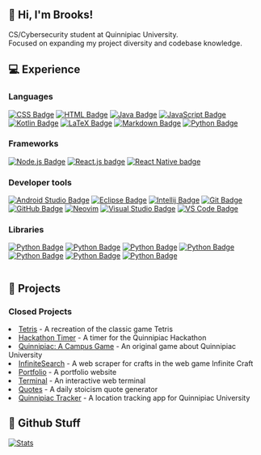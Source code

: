 ## 🚀 Hi, I'm Brooks!

CS/Cybersecurity student at Quinnipiac University.
<br/>Focused on expanding my project diversity and codebase knowledge.

## 💻 Experience

### Languages

[![CSS Badge](https://img.shields.io/badge/CSS-%231572B6.svg?style=flat&logo=css3&logoColor=white)](https://wikipedia.org/wiki/CSS)
[![HTML Badge](https://img.shields.io/badge/HTML-%23E34F26.svg?style=flat&logo=html5&logoColor=white)](https://wikipedia.org/wiki/HTML)
[![Java Badge](https://img.shields.io/badge/Java-3a75b0?style=flat&logo=java&logoColor=white)](https://www.java.com/en/download/help/whatis_java.html)
[![JavaScript Badge](https://img.shields.io/badge/JavaScript-F7DF1E?style=flat&logo=javascript&logoColor=black)](https://wikipedia.org/wiki/JavaScript)
[![Kotlin Badge](https://img.shields.io/badge/Kotlin-7f52ff?style=flat&logo=kotlin&logoColor=white)](https://kotlinlang.org/)
[![LaTeX Badge](https://img.shields.io/badge/LaTeX-008080?style=flat&logo=latex&logoColor=white)](https://www.latex-project.org/about/)
[![Markdown Badge](https://img.shields.io/badge/Markdown-000000?style=flat&logo=markdown&logoColor=white)](https://www.markdownguide.org/)
[![Python Badge](https://img.shields.io/badge/Python-3776AB?style=flat&logo=python&logoColor=white)](https://www.python.org/)

### Frameworks

[![Node.js Badge](https://img.shields.io/badge/Node.js-6DA55F?style=flat&logo=node.js&logoColor=white)](https://nodejs.org/)
[![React.js badge](https://img.shields.io/badge/React.js-20232A?style=flat&logo=react&logoColor=61DAFB)](https://react.dev/)
[![React Native badge](https://img.shields.io/badge/React%20Native-20232A?style=flat&logo=react&logoColor=61DAFB)](https://react.dev/)

### Developer tools

[![Android Studio Badge](https://img.shields.io/badge/Android%20Studio-3DDC84?style=flat&logo=android%20studio&logoColor=white)](https://developer.android.com/studio)
[![Eclipse Badge](https://img.shields.io/badge/Eclipse-2C2255?style=flat&logo=eclipse&logoColor=white)](https://www.eclipse.org/)
[![Intellij Badge](https://img.shields.io/badge/IntelliJ-000000?style=flat&logo=intellij%20idea&logoColor=white)](https://www.jetbrains.com/idea/)
[![Git Badge](https://img.shields.io/badge/Git-F05032?style=flat&logo=git&logoColor=white)](https://git-scm.com/)
[![GitHub Badge](https://img.shields.io/badge/GitHub-181717?style=flat&logo=github&logoColor=white)](https://github.com/)
[![Neovim](https://img.shields.io/badge/Neovim-%2357A143.svg?&style=flat&logo=neovim&logoColor=white)](https://neovim.io/)
[![Visual Studio Badge](https://img.shields.io/badge/Visual%20Studio-5C2D91?style=flat&logo=visual%20studio&logoColor=white)](https://dotnet.microsoft.com/en-us/languages/csharp)
[![VS Code Badge](https://img.shields.io/badge/VSCode-007ACC?style=flat&logo=visual%20studio%20code&logoColor=white)](https://dotnet.microsoft.com/en-us/languages/csharp)

### Libraries
[![Python Badge](https://img.shields.io/badge/BeautifulSoup-3776AB?style=flat&logo=python&logoColor=white)](https://pypi.org/project/beautifulsoup4/)
[![Python Badge](https://img.shields.io/badge/Selenium-3776AB?style=flat&logo=python&logoColor=white)](https://pypi.org/project/selenium/)
[![Python Badge](https://img.shields.io/badge/Requests-3776AB?style=flat&logo=python&logoColor=white)](https://pypi.org/project/requests/)
[![Python Badge](https://img.shields.io/badge/NumPy-3776AB?style=flat&logo=python&logoColor=white)](https://pypi.org/project/numpy/)
[![Python Badge](https://img.shields.io/badge/Matplotlib-3776AB?style=flat&logo=python&logoColor=white)](https://pypi.org/project/matplotlib/)
[![Python Badge](https://img.shields.io/badge/Pandas-3776AB?style=flat&logo=python&logoColor=white)](https://pypi.org/project/pandas/)
[![Python Badge](https://img.shields.io/badge/TensorFlow-3776AB?style=flat&logo=python&logoColor=white)](https://pypi.org/project/tensorflow/)


<div style="display: flex;">
    <div style="flex: 1;">
        <h2>🚧 Projects</h2>
            <h3>Closed Projects</h3>
                <li><a href="https://github.com/bjaxqq/tetris">Tetris</a> - A recreation of the classic game Tetris</li>
                <li><a href="https://github.com/jubck/jubck.github.io">Hackathon Timer</a> - A timer for the Quinnipiac Hackathon</li>
                <li><a href="https://a-r-t.github.io/SER225-Project-Website/semesters/fall2023/teams/art">Quinnipiac: A Campus Game</a> - An original game about Quinnipiac University</li>
                <li><a href="https://github.com/bjaxqq/InfiniteSearch">InfiniteSearch</a> - A web scraper for crafts in the web game Infinite Craft</li>
                <li><a href="https://github.com/bjaxqq/bjaxqq.github.io">Portfolio</a> - A portfolio website</li>
                <li><a href="https://github.com/bjaxqq/terminal">Terminal</a> - An interactive web terminal</li>
                <li><a href="https://github.com/bjaxqq/quotes">Quotes</a> - A daily stoicism quote generator</li>
                <li><a href="https://github.com/bajackson1/QuinnipiacTracker">Quinnipiac Tracker</a> - A location tracking app for Quinnipiac University</li>
    </div>
</div>

## 🐙 Github Stuff

[![Stats](https://github-readme-stats.vercel.app/api?username=bjaxqq&show_icons=true&bg_color=eff1f5&text_color=4c4f69&icon_color=7287fd&title_color=8839ef)](https://github.com/anuraghazra/github-readme-stats)
